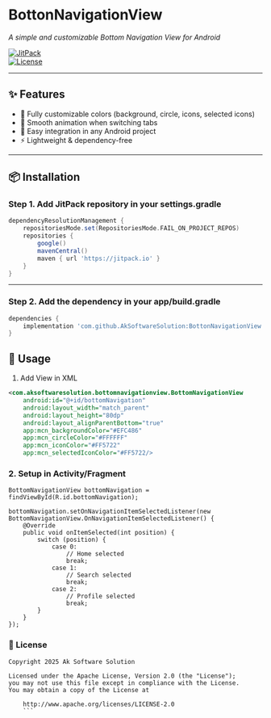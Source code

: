 # BottonNavigationView  
_A simple and customizable Bottom Navigation View for Android_  

[![JitPack](https://jitpack.io/v/AkSoftwareSolution/BottonNavigationView.svg)](https://jitpack.io/#AkSoftwareSolution/BottonNavigationView)  
[![License](https://img.shields.io/badge/license-Apache%202.0-blue.svg)](LICENSE)  

---

## ✨ Features
- 🎨 Fully customizable colors (background, circle, icons, selected icons)  
- 🔄 Smooth animation when switching tabs  
- 📱 Easy integration in any Android project  
- ⚡ Lightweight & dependency-free  

---

## 📦 Installation  

### Step 1. Add JitPack repository in your **settings.gradle**  
```gradle
dependencyResolutionManagement {
    repositoriesMode.set(RepositoriesMode.FAIL_ON_PROJECT_REPOS)
    repositories {
        google()
        mavenCentral()
        maven { url 'https://jitpack.io' }
    }
}
```
---
### Step 2. Add the dependency in your app/build.gradle
```gradle
dependencies {
    implementation 'com.github.AkSoftwareSolution:BottonNavigationView:1.0.0'
} 
```

## 🚀 Usage

1. Add View in XML

```xml
<com.aksoftwaresolution.bottomnavigationview.BottomNavigationView
    android:id="@+id/bottomNavigation"
    android:layout_width="match_parent"
    android:layout_height="80dp"
    android:layout_alignParentBottom="true"
    app:mcn_backgroundColor="#EFC486"
    app:mcn_circleColor="#FFFFFF"
    app:mcn_iconColor="#FF5722"
    app:mcn_selectedIconColor="#FF5722/>

```
### 2. Setup in Activity/Fragment
```Activity/Fragment
BottomNavigationView bottomNavigation = findViewById(R.id.bottomNavigation);

bottomNavigation.setOnNavigationItemSelectedListener(new BottomNavigationView.OnNavigationItemSelectedListener() {
    @Override
    public void onItemSelected(int position) {
        switch (position) {
            case 0:
                // Home selected
                break;
            case 1:
                // Search selected
                break;
            case 2:
                // Profile selected
                break;
        }
    }
});
```
### 📜 License
```License
Copyright 2025 Ak Software Solution

Licensed under the Apache License, Version 2.0 (the "License");
you may not use this file except in compliance with the License.
You may obtain a copy of the License at

    http://www.apache.org/licenses/LICENSE-2.0
    ```
